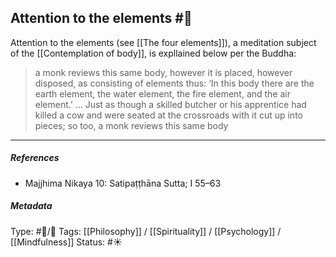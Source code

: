 ## Attention to the elements  #🧠 

Attention to the elements (see [[The four elements]]), a meditation subject of the [[Contemplation of body]], is expllained below per the Buddha:

> a monk reviews this same body, however it is placed, however disposed, as consisting of elements thus: ‘In this body there are the earth element, the water element, the fire element, and the air element.’ ... Just as though a skilled butcher or his apprentice had killed a cow and were seated at the crossroads with it cut up into pieces; so too, a monk reviews this same body

___

##### References

- Majjhima Nikaya 10: Satipaṭṭhāna Sutta; I 55–63

##### Metadata
Type: #🔵/🔵 
Tags: [[Philosophy]] / [[Spirituality]] / [[Psychology]] / [[Mindfulness]] 
Status: #☀️ 